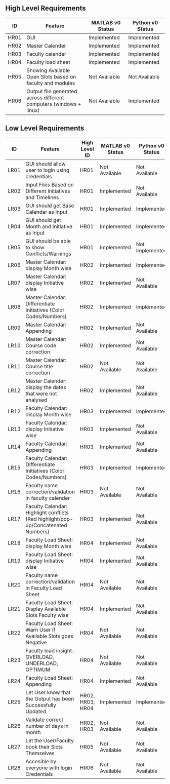 ## High Level Requirements
|ID|Feature| MATLAB v0 Status| Python v0 Status |
|---|---|---|----|
HR01 |GUI | Implemented |Implemented|
HR02 |Master Calender | Implemented | Implemented |
HR03 |Faculty calender | Implemented |Implemented |
HR04 |Faculty load sheet | Implemented |Implemented |
HR05 |Showing Available Open Slots based on faculty and modules | Not Available | Not Available| 
HR06 |Output file generated across different computers (windows + linux)| Not Available |Implemented |


## Low Level Requirements
|ID|Feature|High Level ID| MATLAB v0 Status| Python v0 Status |
|--|---|---|---|----|
LR01|GUI should allow user to login using credentials | HR01 | Not Available | Not Available|
LR02 |Input Files Based on Different Initiatives and Timelines |HR01| Implemented |Not Available |
LR03|GUI should get Base Calendar as Input | HR01 | Implemented |Implemented|
LR04|GUI should get Month  and Initiative as Input | HR01 | Implemented |Implemented|
LR05|GUI should be able to show Conflicts/Warnings | HR01 | Implemented |Not Implemented|
LR06|Master Calendar: display Month wise |HR02| Implemented | Implemented|
LR07|Master Calendar: display Initiative wise|HR02| Implemented |Not Available |
LR08|Master Calendar: Differentiate Initiatives (Color Codes/Numbers)|HR02| Implemented | Implemented|
LR09|Master Calendar: Appending|HR02| Implemented | Not Available| 
LR10|Master Calendar: Course code correction|HR02| Implemented | Not Available|
LR11|Master Calendar: Course title correction|HR02| Not Available | Not Available|
LR12|Master Calender: display the dates that were not analysed|HR02| Implemented | Not Available|
LR12|Faculty Calendar: display Month wise |HR03| Implemented |Implemented |
LR13|Faculty Calendar: display Initiative wise|HR03| Implemented |Not Available |
LR14|Faculty Calendar: Appending|HR03| Implemented | Not Available|
LR15|Faculty Calendar: Differentiate Initiatives (Color Codes/Numbers)|HR03| Implemented |Implemented |
LR16|Faculty name correction/validation in faculty calender|HR03| Not Available | Not Available|
LR17|Faculty Calendar: Highlight conflicts (Red highlight/pop-up/Concatenated Numbers) |HR03| Implemented |Not Available |
LR18|Faculty Load Sheet: display Month wise |HR04|Implemented |Not Available |
LR19|Faculty Load Sheet: display Initiative wise|HR04|Implemented |Not Available |
LR20|Faculty name correction/validation in Faculty Load Sheet|HR04| Not Available | Not Available|
LR21|Faculty Load Sheet: Display Available Slots Faculty wise|HR04| Implemented | Not Available|
LR22|Faculty Load Sheet: Warn User if Available Slots goes Negative | HR04 | Not Available| Not Available|
LR23|Faculty load insight : OVERLOAD, UNDERLOAD, OPTIMUM |HR04| Not Available |Not Available |
LR24|Faculty Load Sheet: Appending |HR04| Implemented |Not Available |
LR25|Let User know that the Output has been Successfully Updated |HR02, HR03, HR04|Implemented | Implemented|
LR26|Validate correct number of days in month|HR02, HR03| Not Available |Not Available|
LR27|Let the User/Faculty book their Slots Themselves | HR05 | Not Available | Not Available|
LR28|Accesible by everyone with login Credentials | HR06 | Not Available | Not Available|












